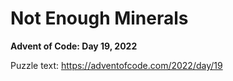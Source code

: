 # Not Enough Minerals

**Advent of Code: Day 19, 2022**

Puzzle text: <https://adventofcode.com/2022/day/19>
